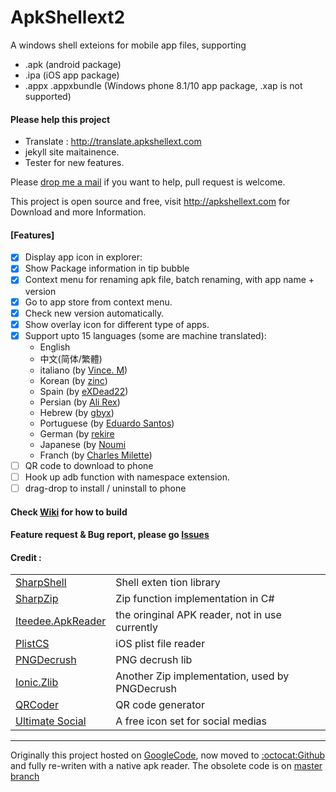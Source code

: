 # ApkShellext2

A windows shell exteions for mobile app files, supporting 
* .apk (android package)
* .ipa (iOS app package)
* .appx .appxbundle (Windows phone 8.1/10 app package, .xap is not supported)

#### Please help this project
 * Translate : http://translate.apkshellext.com 
 * jekyll site maitainence.
 * Tester for new features.

Please [drop me a mail](mailto:kkguokk@gmail.com) if you want to help, pull request is welcome.

This project is open source and free, visit http://apkshellext.com for Download and more Information.

#### [Features]
 - [x] Display app icon in explorer:
 - [x] Show Package information in tip bubble
 - [x] Context menu for renaming apk file, batch renaming, with app name + version
 - [x] Go to app store from context menu.
 - [x] Check new version automatically.
 - [x] Show overlay icon for different type of apps.
 - [x] Support upto 15 languages (some are machine translated):
    - English
    - 中文(简体/繁體)
    - italiano (by [Vince. M](https://crowdin.com/profile/Widget))
    - Korean (by [zinc](https://crowdin.com/profile/zinc))
    - Spain (by [eXDead22](http://translate.apkshellext.com/profile/eXDead22))
    - Persian (by [Ali Rex](http://translate.apkshellext.com/profile/ali-sholug))
    - Hebrew (by [gbyx](http://translate.apkshellext.com/profile/gbyx))
    - Portuguese (by [Eduardo Santos](http://translate.apkshellext.com/profile/eduardo650498))
    - German (by [rekire](http://translate.apkshellext.com/profile/rekire)
    - Japanese (by [Noumi](http://translate.apkshellext.com/profile/Noumi)
    - Franch (by [Charles Milette](http://translate.apkshellext.com/profile/charles_milette))
 - [ ] QR code to download to phone
 - [ ] Hook up adb function with namespace extension.
 - [ ] drag-drop to install / uninstall to phone

#### Check [Wiki](https://github.com/kkguo/apkshellext/wiki) for how to build
#### Feature request & Bug report, please go [Issues](https://github.com/kkguo/apkshellext/issues)

#### Credit :
|||
| --- | --- |
| [SharpShell](https://github.com/dwmkerr/sharpshell)                 | Shell exten tion library                           |
| [SharpZip](https://github.com/icsharpcode/SharpZipLib)              | Zip function implementation in C#              |
| [Iteedee.ApkReader](https://github.com/hylander0/Iteedee.ApkReader) | the oringinal APK reader, not in use currently     |
| [PlistCS](https://github.com/animetrics/PlistCS)                    | iOS plist file reader                          |
| [PNGDecrush](https://github.com/MikeWeller/PNGDecrush)              | PNG decrush lib                                |
| [Ionic.Zlib](https://github.com/jstedfast/Ionic.Zlib)               | Another Zip implementation, used by PNGDecrush |
| [QRCoder](https://github.com/codebude/QRCoder)                      | QR code generator                              |
| [Ultimate Social](https://www.iconfinder.com/iconsets/ultimate-social) | A free icon set for social medias           |

--------------
Originally this project hosted on [GoogleCode](code.google.com/p/apkshellext), now moved to [:octocat:Github](https://github.com/kkguo/apkshellext) and fully re-writen with a native apk reader. The obsolete code is on [master branch](https://github.com/kkguo/apkshellext/tree/master)
